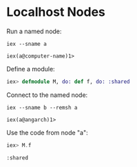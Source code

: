 # Localhost Nodes

Run a named node:

```shell
iex --sname a
```

```output
iex(a@computer-name)1>
```

Define a module:

```elixir
iex> defmodule M, do: def f, do: :shared
```

Connect to the named node:

```shell
iex --sname b --remsh a
```

```output
iex(a@angarch)1>
```

Use the code from node "a":

```elixir
iex> M.f
```

```output
:shared
```
